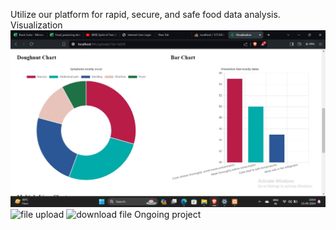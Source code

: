 Utilize our platform for rapid, secure, and safe food data analysis.
Visualization ![Visualization](Visualization.jpeg)
![file upload](https://i.imgur.com/YONpLBf.png)
![download file](https://i.imgur.com/ZDDCOnQ.png)
Ongoing project
